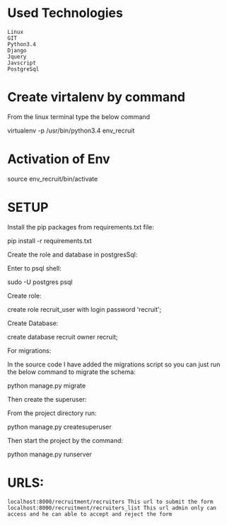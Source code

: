
Used Technologies
================

    Linux
    GIT
    Python3.4
    Django
    Jquery
    Javscript
    PostgreSql

Create virtalenv by command
=============================
From the linux terminal type the below command

virtualenv -p /usr/bin/python3.4 env_recruit

Activation of Env
==================

source env_recruit/bin/activate

SETUP
======

Install the pip packages from requirements.txt file:

pip install -r requirements.txt

Create the role and database in postgresSql:

Enter to psql shell:

sudo -U postgres psql

Create role:

create role recruit_user with login password 'recruit';

Create Database:

create database recruit owner recruit;

For migrations:

In the source code I have added the migrations script so you can just run the below command to migrate the schema:

python manage.py migrate

Then create the superuser:

From the project directory run:

python manage.py createsuperuser

Then start the project by the command:

python manage.py runserver


URLS:
=====

    localhost:8000/recruitment/recruiters This url to submit the form
    localhost:8000/recruitment/recruiters_list This url admin only can access and he can able to accept and reject the form
